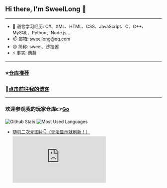 ## Hi there, I'm SweelLong 👋
---
- 🌱 语言学习经历: C#、XML、HTML、CSS、JavaScript、C、C++、MySQL、Python、Node.js...
- 📫 邮箱: sweellong@qq.com
- 😄 简称: sweel、沙拉酱
- ⚡ 事实: 蒟蒻
---
### ⭐[仓库推荐](https://github.com/SweelLong?tab=stars)
### 📢[点击前往我的博客](https://sweellong.github.io)
---
### 欢迎参观我的玩家仓库👉[Go](https://github.com/SweelLong?tab=repositories)
![Github Stats](https://github-readme-stats.vercel.app/api?username=SweelLong&show_icons=true&theme=material-palenight)
![Most Used Languages](https://github-readme-stats.vercel.app/api/top-langs/?username=SweelLong&theme=material-palenight&layout=compact&langs_count=6&size_weight=0.5&count_weight=0.5)
- [随机二次元图片👇（无法显示就刷新！）](https://www.dmoe.cc)
![随机二次元API](https://www.dmoe.cc/random.php)

